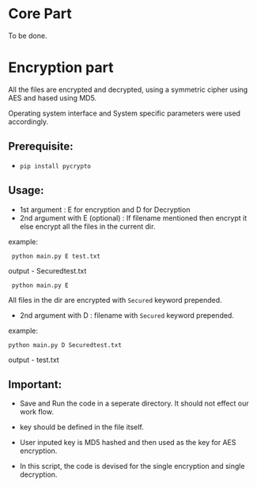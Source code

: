 # Core Part
To be done.

# Encryption part
All the files are encrypted and decrypted, using a symmetric cipher using AES and hased using MD5.

Operating system interface and System specific parameters were used accordingly. 
## Prerequisite:
- `pip install pycrypto` 
## Usage:
- 1st argument : E for encryption and D for Decryption
- 2nd argument with E (optional) :  If filename mentioned then encrypt it else encrypt all the files in the current dir.

example:

` python main.py E test.txt` 

output - Securedtest.txt 


` python main.py E`

All files in the dir are encrypted with `Secured` keyword prepended.

- 2nd argument with D : filename with `Secured` keyword prepended.

example:

`python main.py D Securedtest.txt`

output - test.txt
## Important:

- Save and Run the code in a seperate directory. It should not effect our work flow. 

- key should be defined in the file itself.
- User inputed key is MD5 hashed and then used as the key for AES encryption. 
- In this script, the code is devised for the single encryption and single decryption.
